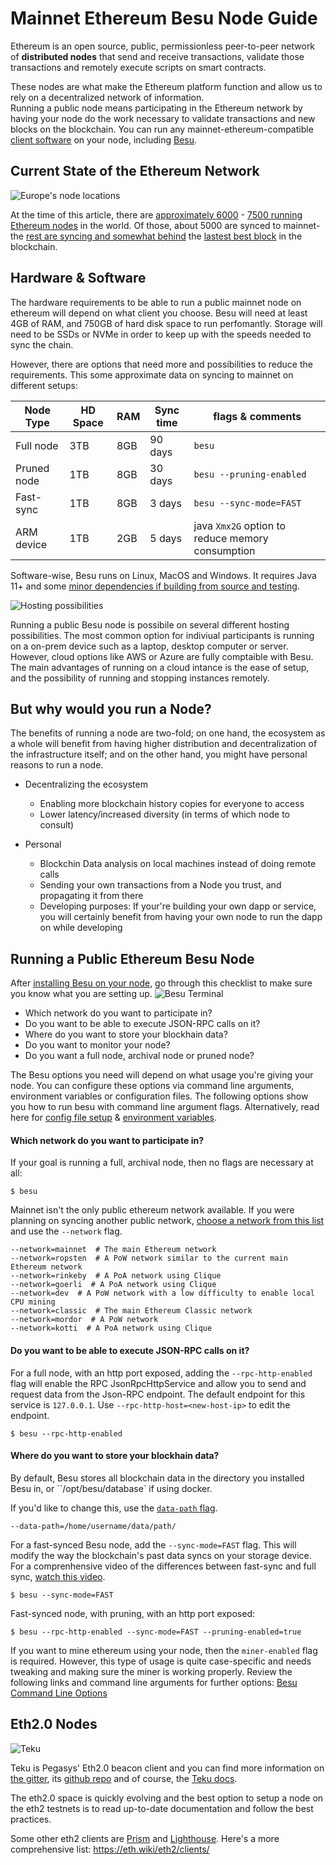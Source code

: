 # Mainnet Ethereum Besu Node Guide

Ethereum is an open source, public, permissionless peer-to-peer network of **distributed nodes** that send and receive transactions, validate those transactions and remotely execute scripts on smart contracts.

These nodes are what make the Ethereum platform function and allow us to rely on a decentralized network of information.      
Running a public node means participating in the Ethereum network by having your node do the work necessary to validate transactions and new blocks on the blockchain.
You can run any mainnet-ethereum-compatible [client software](https://ethereum.stackexchange.com/questions/269/what-exactly-is-an-ethereum-client-and-what-clients-are-there) on your node, including [Besu](https://besu.hyperledger.org/en/stable/HowTo/Get-Started/Run-Docker-Image/#default-node-for-mainnet).

## Current State of the Ethereum Network

![Europe's node locations](https://i.imgur.com/fkS0sqJ.jpg)

At the time of this article, there are [approximately 6000](https://www.ethernodes.org/) - [7500 running Ethereum nodes](https://etherscan.io/nodetracker) in the world. Of those, about 5000 are synced to mainnet- the [rest are syncing and somewhat behind](https://www.ethernodes.org/sync) the [lastest best block](https://ethereum.stackexchange.com/questions/26127/what-does-best-block-mean) in the blockchain.


## Hardware & Software

The hardware requirements to be able to run a public mainnet node on ethereum will depend on what client you choose. Besu will need at least 4GB of RAM, and 750GB of hard disk space to run perfomantly. Storage will need to be SSDs or NVMe in order to keep up with the speeds needed to sync the chain.

However, there are options that need more and possibilities to reduce the requirements. This some approximate data on syncing to mainnet on different setups:

Node Type | HD Space | RAM | Sync time | flags & comments
--- | --- | --- | --- | ---
Full node | 3TB | 8GB | 90 days | `besu`
Pruned node | 1TB | 8GB | 30 days | `besu --pruning-enabled`
Fast-sync | 1TB | 8GB | 3 days | `besu --sync-mode=FAST`
ARM device | 1TB | 2GB | 5 days | java `Xmx2G` option to reduce memory consumption


Software-wise, Besu runs on Linux, MacOS and Windows. It requires Java 11+ and some [minor dependencies if building from source and testing](https://wiki.hyperledger.org/display/BESU/Building+from+source).


![Hosting possibilities](https://i.imgur.com/Q2HnacS.png)

Running a public Besu node is possibile on several different hosting possibilities. The most common option for indiviual participants is running on a on-prem device such as a laptop, desktop computer or server. However, cloud options like AWS or Azure are fully comptaible with Besu.
The main advantages of running on a cloud intance is the ease of setup, and the possibility of running and stopping instances remotely.


## But why would you run a Node?

The benefits of running a node are two-fold; on one hand, the ecosystem as a whole will benefit from having higher distribution and decentralization of the infrastructure itself; and on the other hand, you might have personal reasons to run a node.

- Decentralizing the ecosystem
    - Enabling more blockchain history copies for everyone to access
    - Lower latency/increased diversity (in terms of which node to consult)

- Personal
    - Blockchin Data analysis on local machines instead of doing remote calls
    - Sending your own transactions from a Node you trust, and propagating it from there
    - Developing purposes: If your're building your own dapp or service, you will certainly benefit from having your own node to run the dapp on while developing


## Running a Public Ethereum Besu Node

After [installing Besu on your node](https://besu.hyperledger.org/en/stable/HowTo/Get-Started/Install-Binaries/), go through this checklist to make sure you know what you are setting up.
![Besu Terminal](https://i.imgur.com/GHToZxr.png)

- Which network do you want to participate in?  
- Do you want to be able to execute JSON-RPC calls on it?  
- Where do you want to store your blockhain data?  
- Do you want to monitor your node?  
- Do you want a full node, archival node or pruned node?


The Besu options you need will depend on what usage you're giving your node.
You can configure these options via command line arguments, environment variables or configuration files. The following options show you how to run besu with command line argument flags. Alternatively, read here for [config file setup](https://besu.hyperledger.org/en/stable/Reference/CLI/CLI-Syntax/#config-file) & [environment variables](https://besu.hyperledger.org/en/stable/Reference/CLI/CLI-Syntax/#besu-environment-variables).

#### Which network do you want to participate in?  

If your goal is running a full, archival node, then no flags are necessary at all:
```
$ besu
```
Mainnet isn't the only public ethereum network available. If you were planning on syncing another public network, [choose a network from this list](https://besu.hyperledger.org/en/stable/Reference/CLI/CLI-Syntax/#network) and use the `--network` flag.

    --network=mainnet  # The main Ethereum network
    --network=ropsten  # A PoW network similar to the current main Ethereum network
    --network=rinkeby  # A PoA network using Clique
    --network=goerli  # A PoA network using Clique
    --network=dev  # A PoW network with a low difficulty to enable local CPU mining
    --network=classic  # The main Ethereum Classic network
    --network=mordor  # A PoW network
    --network=kotti  # A PoA network using Clique

#### Do you want to be able to execute JSON-RPC calls on it?  

For a full node, with an http port exposed, adding the `--rpc-http-enabled` flag will enable the RPC JsonRpcHttpService and allow you to send and request data from the Json-RPC endpoint. 
The default endpoint for this service is `127.0.0.1`. Use `--rpc-http-host=<new-host-ip>` to edit the endpoint.
```
$ besu --rpc-http-enabled
```

#### Where do you want to store your blockhain data?  

By default, Besu stores all blockchain data in the directory you installed Besu in, or ``/opt/besu/database` if using docker.

If you'd like to change this, use the [`data-path` flag](https://besu.hyperledger.org/en/stable/Reference/CLI/CLI-Syntax/#data-path).

```
--data-path=/home/username/data/path/
```


For a fast-synced Besu node, add the `--sync-mode=FAST` flag. This will modify the way the blockchain's past data syncs on your storage device. 
For a comprenhensive video of the differences between fast-sync and full sync, [watch this video](https://www.youtube.com/watch?v=4GMIdPt_uTw).
```
$ besu --sync-mode=FAST
```

Fast-synced node, with pruning, with an http port exposed:
```
$ besu --rpc-http-enabled --sync-mode=FAST --pruning-enabled=true
```

If you want to mine ethereum using your node, then the `miner-enabled` flag is required. However, this type of usage is quite case-specific and needs tweaking and making sure the miner is working properly. Review the following links and command line arguments for further options:
[Besu Command Line Options](https://besu.hyperledger.org/en/stable/Reference/CLI/CLI-Syntax/#miner-enabled)

## Eth2.0 Nodes

![Teku](https://i.imgur.com/CsfGot2.png)

Teku is Pegasys' Eth2.0 beacon client and you can find more information on [the gitter](https://gitter.im/PegaSysEng/teku), its [github repo](https://github.com/PegaSysEng/teku) and of course, the [Teku docs](https://docs.teku.pegasys.tech/en/latest/).

The eth2.0 space is quickly evolving and the best option to setup a node on the eth2 testnets is to read up-to-date documentation and follow the best practices.

Some other eth2 clients are [Prism](https://prylabs.net) and [Lighthouse](https://lighthouse.sigmaprime.io). 
Here's a more comprehensive list: https://eth.wiki/eth2/clients/





